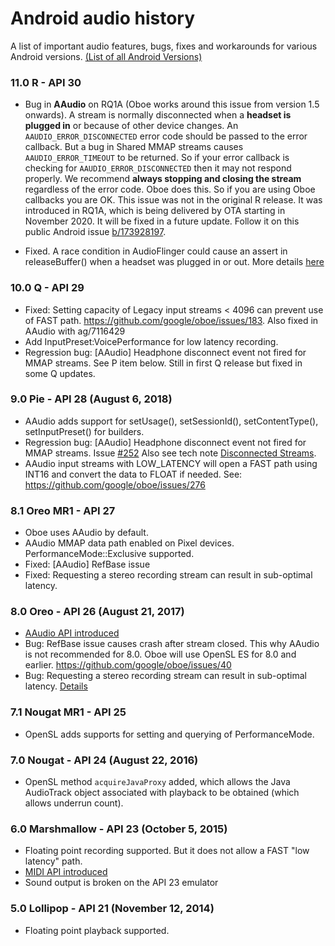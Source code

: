 Android audio history
===

A list of important audio features, bugs, fixes and workarounds for various Android versions. [(List of all Android Versions)](https://developer.android.com/guide/topics/manifest/uses-sdk-element#ApiLevels)

### 11.0 R - API 30
- Bug in **AAudio** on RQ1A (Oboe works around this issue from version 1.5 onwards). A stream is normally disconnected when a **headset is plugged in** or because of other device changes. An `AAUDIO_ERROR_DISCONNECTED` error code should be passed to the error callback. But a bug in Shared MMAP streams causes `AAUDIO_ERROR_TIMEOUT` to be returned. So if your error callback is checking for `AAUDIO_ERROR_DISCONNECTED` then it may not respond properly. We recommend **always stopping and closing the stream** regardless of the error code. Oboe does this. So if you are using Oboe callbacks you are OK. This issue was not in the original R release. It was introduced in RQ1A, which is being delivered by OTA starting in November 2020. It will be fixed in a future update. Follow it on this public Android issue [b/173928197](https://issuetracker.google.com/173928197).


- Fixed. A race condition in AudioFlinger could cause an assert in releaseBuffer() when a headset was plugged in or out. More details [here](notes/rlsbuffer.md)

### 10.0 Q - API 29
- Fixed: Setting capacity of Legacy input streams < 4096 can prevent use of FAST path. https://github.com/google/oboe/issues/183. Also fixed in AAudio with ag/7116429
- Add InputPreset:VoicePerformance for low latency recording.
- Regression bug: [AAudio] Headphone disconnect event not fired for MMAP streams. See P item below. Still in first Q release but fixed in some Q updates. 

### 9.0 Pie - API 28 (August 6, 2018)
- AAudio adds support for setUsage(), setSessionId(), setContentType(), setInputPreset() for builders.
- Regression bug: [AAudio] Headphone disconnect event not fired for MMAP streams. Issue [#252](https://github.com/google/oboe/issues/252) Also see tech note [Disconnected Streams](notes/disconnect.md).
- AAudio input streams with LOW_LATENCY will open a FAST path using INT16 and convert the data to FLOAT if needed. See: https://github.com/google/oboe/issues/276

### 8.1 Oreo MR1 - API 27
- Oboe uses AAudio by default.
- AAudio MMAP data path enabled on Pixel devices. PerformanceMode::Exclusive supported.
- Fixed: [AAudio] RefBase issue
- Fixed: Requesting a stereo recording stream can result in sub-optimal latency. 

### 8.0 Oreo - API 26 (August 21, 2017)
- [AAudio API introduced](https://developer.android.com/ndk/guides/audio/aaudio/aaudio)
- Bug: RefBase issue causes crash after stream closed. This why AAudio is not recommended for 8.0. Oboe will use OpenSL ES for 8.0 and earlier.
  https://github.com/google/oboe/issues/40
- Bug: Requesting a stereo recording stream can result in sub-optimal latency. [Details](https://issuetracker.google.com/issues/68666622)

### 7.1 Nougat MR1 - API 25
- OpenSL adds supports for setting and querying of PerformanceMode.

### 7.0 Nougat - API 24 (August 22, 2016)
- OpenSL method `acquireJavaProxy` added, which allows the Java AudioTrack object associated with playback to be obtained (which allows underrun count).

### 6.0 Marshmallow - API 23 (October 5, 2015)
- Floating point recording supported. But it does not allow a FAST "low latency" path.
- [MIDI API introduced](https://developer.android.com/reference/android/media/midi/package-summary)
- Sound output is broken on the API 23 emulator

### 5.0 Lollipop - API 21 (November 12, 2014)
- Floating point playback supported.



